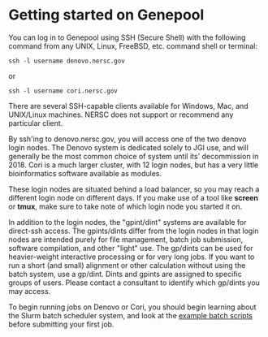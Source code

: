 # Getting started on Genepool

You can log in to Genepool using SSH (Secure Shell) with the following
command from any UNIX, Linux, FreeBSD, etc. command shell or terminal:

```
ssh -l username denovo.nersc.gov
```

or

```
ssh -l username cori.nersc.gov
```

There are several SSH-capable clients available for Windows, Mac, and
UNIX/Linux machines. NERSC does not support or recommend any
particular client.

By ssh'ing to denovo.nersc.gov, you will access one of the two denovo
login nodes. The Denovo system is dedicated solely to JGI use, and
will generally be the most common choice of system until its'
decommission in 2018. Cori is a much larger cluster, with 12 login
nodes, but has a very little bioinformatics software available as
modules.

These login nodes are situated behind a load balancer, so you may
reach a different login node on different days.  If you make use of a
tool like **screen** or **tmux**, make sure to take note of which
login node you started it on.

In addition to the login nodes, the "gpint/dint" systems are available
for direct-ssh access.  The gpints/dints differ from the login nodes
in that login nodes are intended purely for file management, batch job
submission, software compilation, and other "light" use. The gp/dints
can be used for heavier-weight interactive processing or for very long
jobs.  If you want to run a short (and small) alignment or other
calculation without using the batch system, use a gp/dint. Dints and
gpints are assigned to specific groups of users. Please contact a
consultant to identify which gp/dints you may access.

To begin running jobs on Denovo or Cori, you should begin learning
about the Slurm batch scheduler system, and look at
the [example batch scripts](genepool-software.md) before submitting
your first job.
